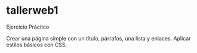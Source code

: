 # tallerweb1
Ejercicio Práctico

Crear una página simple con un título, párrafos, una lista y enlaces.
Aplicar estilos básicos con CSS.
